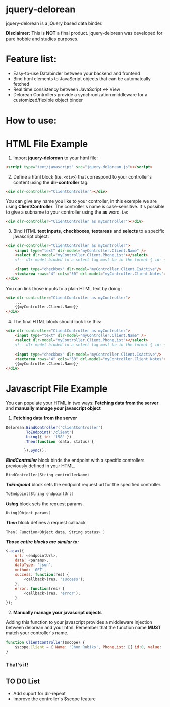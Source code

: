 # jquery-delorean

jquery-delorean is a jQuery based data binder.

**Disclaimer:** This is **NOT** a final product. jquery-delorean was developed for pure hobbie and studies purposes.

# Feature list:
 * Easy-to-use Databinder between your backend and frontend
 * Bind html elements to JavaScript objects that can be automatcally fetched
 * Real time consistency between JavaScript <-> View
 * Delorean Controllers provide a synchronization middleware for a customized/flexible object binder
 
 
# How to use:
# HTML File Example
1) Import **jquery-delorean** to your html file:
```html
<script type="text/javascript" src="jquery.delorean.js"></script>
```

2) Define a html block (i.e. `<div>`) that correspond to your controller´s content using the **dlr-controller** tag:
```html
<div dlr-controller="ClientController"></div>
```
You can give any name you like to your controller, in this exemple we are using **ClientController**.
The controller´s name is case-sensitive.
It´s possible to give a subname to your controller using the **as** word, i.e:
```html
<div dlr-controller="ClientController as myController"></div>
```
3) Bind HTML **text inputs**, **checkboxes**, **textareas** and **selects** to a specific javascript object:
```html
<div dlr-controller="ClientController as myController">
    <input type="text" dlr-model="myController.Client.Name" />
    <select dlr-model="myController.Client.PhoneList"></select>
    <!-- dlr-model binded to a select tag must be in the format { id: <>, value: <> } -->
    
    <input type="checkbox" dlr-model="myController.Client.IsActive"/>
    <textarea rows="4" cols="50" drl-model="myController.Client.Notes">
</div>
```
You can link those inputs to a plain HTML text by doing:
```html
<div dlr-controller="ClientController as myController">
    ...
    {{myController.Client.Name}}
</div>
```
4) The final HTML block should look like this:
```html
<div dlr-controller="ClientController as myController">
    <input type="text" dlr-model="myController.Client.Name" />
    <select dlr-model="myController.Client.PhoneList"></select>
    <!-- dlr-model binded to a select tag must be in the format { id: <>, value: <> } -->
    
    <input type="checkbox" dlr-model="myController.Client.IsActive"/>
    <textarea rows="4" cols="50" drl-model="myController.Client.Notes">
    {{myController.Client.Name}}
</div>
```

# Javascript File Example
You can populate your HTML in two ways: **Fetching data from the server** and **manually manage your javascript object**

1)  **Fetching data from the server**
```javascript
Delorean.BindController('ClientController')                         
        .ToEndpoint('/client')
        .Using({ id: '158' })
        .Then(function (data, status) {

        }).Sync();
```
***BindController*** block binds the endpoint with a specific controllers previously defined in your HTML.
```swift
BindController(String controllerName)
```
***ToEndpoint*** block sets the endpoint request url for the specified controller.
```swift
ToEndpoint(String endpointUrl)
```
***Using*** block sets the request params.
```swift
Using(Object params)
```
***Then*** block defines a request callback
```swift
Then( Function<Object data, String status> )
```

***Those entire blocks are similar to:***
```javascript
$.ajax({
    url: <endpointUrl>,
    data: <params>,
    dataType: 'json',
    method: 'GET',
    success: function(res) {
        <callback>(res, 'success');
    },
    error: function(res) {
        <callback>(res, 'error');
    }
});
```
    
2)  **Manually manage your javascript objects**

Adding this function to your javascript provides a middleware injection between delorean and your html.
Remember that the function name **MUST** match your controller´s name.
```javascript
function ClientController($scope) {
    $scope.Client = { Name: 'Jhon Rubiks', PhoneList: [{ id:0, value: '(111) 111-1111' }, { id: 1, value:'(222) 222-2222' }], IsActive: true, Notes:'That´s cool' };
}
```
    
### That's it!

## TO DO List
* Add suport for dlr-repeat
* Improve the controller's $scope feature
    
